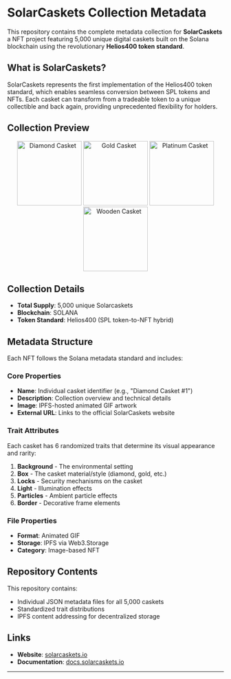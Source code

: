 # SolarCaskets Collection Metadata

This repository contains the complete metadata collection for **SolarCaskets**  a NFT project featuring 5,000 unique digital caskets built on the Solana blockchain using the revolutionary **Helios400 token standard**.

## What is SolarCaskets?

SolarCaskets represents the first implementation of the Helios400 token standard, which enables seamless conversion between SPL tokens and NFTs. Each casket can transform from a tradeable token to a unique collectible and back again, providing unprecedented flexibility for holders.

## Collection Preview

<div align="center">
  <img src="https://i.imgur.com/Gkx1a8J.png" width="150" alt="Diamond Casket">
  <img src="https://i.imgur.com/21QAaJm.png" width="150" alt="Gold Casket">
  <img src="https://i.imgur.com/GCAK1hU.png" width="150" alt="Platinum Casket">
  <img src="https://i.imgur.com/TxqBw4T.png" width="150" alt="Wooden Casket">
</div>

## Collection Details

- **Total Supply**: 5,000 unique Solarcaskets
- **Blockchain**: SOLANA
- **Token Standard**: Helios400 (SPL token-to-NFT hybrid)

## Metadata Structure

Each NFT follows the Solana metadata standard and includes:

### Core Properties
- **Name**: Individual casket identifier (e.g., "Diamond Casket #1")
- **Description**: Collection overview and technical details
- **Image**: IPFS-hosted animated GIF artwork
- **External URL**: Links to the official SolarCaskets website

### Trait Attributes
Each casket has 6 randomized traits that determine its visual appearance and rarity:

1. **Background** - The environmental setting
2. **Box** - The casket material/style (diamond, gold, etc.)
3. **Locks** - Security mechanisms on the casket
4. **Light** - Illumination effects
5. **Particles** - Ambient particle effects
6. **Border** - Decorative frame elements

### File Properties
- **Format**: Animated GIF
- **Storage**: IPFS via Web3.Storage
- **Category**: Image-based NFT

## Repository Contents

This repository contains:
- Individual JSON metadata files for all 5,000 caskets
- Standardized trait distributions
- IPFS content addressing for decentralized storage

## Links

- **Website**: [solarcaskets.io](https://solarcaskets.io)
- **Documentation**: [docs.solarcaskets.io](https://docs.solarcaskets.io)

---
